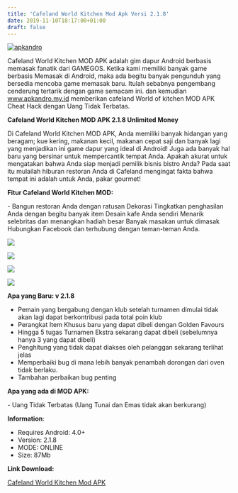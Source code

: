 ```yaml
---
title: 'Cafeland World Kitchen Mod Apk Versi 2.1.8'
date: 2019-11-10T18:17:00+01:00
draft: false
---
```


[![](https://1.bp.blogspot.com/-YEQYi9HOmNQ/XchDq5G11OI/AAAAAAAAAy0/dl6apFKGw0c5MCZrTXBmSsc82adB8TntQCLcBGAsYHQ/s320/cafeland-android-apk-hack-picsay.jpg "apkandro")](https://1.bp.blogspot.com/-YEQYi9HOmNQ/XchDq5G11OI/AAAAAAAAAy0/dl6apFKGw0c5MCZrTXBmSsc82adB8TntQCLcBGAsYHQ/s1600/cafeland-android-apk-hack-picsay.jpg)

  
Cafeland World Kitchen MOD APK adalah gim dapur Android berbasis memasak fanatik dari GAMEGOS. Ketika kami memiliki banyak game berbasis Memasak di Android, maka ada begitu banyak pengunduh yang bersedia mencoba game memasak baru. Itulah sebabnya pengembang cenderung tertarik dengan game semacam ini. dan kemudian www.apkandro.my.id memberikan cafeland World of kitchen MOD APK Cheat Hack dengan Uang Tidak Terbatas.  
  
**Cafeland World Kitchen MOD APK 2.1.8 Unlimited Money**  
  
Di Cafeland World Kitchen MOD APK, Anda memiliki banyak hidangan yang beragam; kue kering, makanan kecil, makanan cepat saji dan banyak lagi yang menjadikan ini game dapur yang ideal di Android! Juga ada banyak hal baru yang bersinar untuk mempercantik tempat Anda. Apakah akurat untuk mengatakan bahwa Anda siap menjadi pemilik bisnis bistro Anda? Pada saat itu mulailah hiburan restoran Anda di Cafeland mengingat fakta bahwa tempat ini adalah untuk Anda, pakar gourmet!  
  
**Fitur Cafeland World Kitchen MOD:**  
  
\- Bangun restoran Anda dengan ratusan Dekorasi Tingkatkan penghasilan Anda dengan begitu banyak item Desain kafe Anda sendiri Menarik selebritas dan menangkan hadiah besar Banyak masakan untuk dimasak Hubungkan Facebook dan terhubung dengan teman-teman Anda.  
  

[![](https://1.bp.blogspot.com/-kfFCsUACdhs/XchFOw9nn_I/AAAAAAAAAzA/2t-W3w-IHFgB3veHQ5asrYPUXdc5zSMIwCLcBGAsYHQ/s320/cafeland-world-kitchen-mod-apk.png)](https://1.bp.blogspot.com/-kfFCsUACdhs/XchFOw9nn_I/AAAAAAAAAzA/2t-W3w-IHFgB3veHQ5asrYPUXdc5zSMIwCLcBGAsYHQ/s1600/cafeland-world-kitchen-mod-apk.png)

  

[![](https://1.bp.blogspot.com/-RG3jxTaTIX0/XchFTB0XhKI/AAAAAAAAAzE/hjrVaCjGdrkkhVhWI_LMaFfvSUHmZ_v2wCLcBGAsYHQ/s320/cafeland-celebrities-hack.png)](https://1.bp.blogspot.com/-RG3jxTaTIX0/XchFTB0XhKI/AAAAAAAAAzE/hjrVaCjGdrkkhVhWI_LMaFfvSUHmZ_v2wCLcBGAsYHQ/s1600/cafeland-celebrities-hack.png)

  

[![](https://1.bp.blogspot.com/--vdMUNv6MR0/XchFYAiA_VI/AAAAAAAAAzI/GBWS-knFWPMaNFFPGasTBcQl8u62Pc81gCLcBGAsYHQ/s320/cafeland-android-modded-apk.png)](https://1.bp.blogspot.com/--vdMUNv6MR0/XchFYAiA_VI/AAAAAAAAAzI/GBWS-knFWPMaNFFPGasTBcQl8u62Pc81gCLcBGAsYHQ/s1600/cafeland-android-modded-apk.png)

  

[![](https://1.bp.blogspot.com/-p6yuE5JKBvQ/XchFcNyMBWI/AAAAAAAAAzM/9nE4PdDmniwdIgzqGKUW660AZ2mmfJIBACLcBGAsYHQ/s320/cafeland-android-hack-apk.png)](https://1.bp.blogspot.com/-p6yuE5JKBvQ/XchFcNyMBWI/AAAAAAAAAzM/9nE4PdDmniwdIgzqGKUW660AZ2mmfJIBACLcBGAsYHQ/s1600/cafeland-android-hack-apk.png)

  

  
**Apa yang Baru: v 2.1.8**  
  

*   Pemain yang bergabung dengan klub setelah turnamen dimulai tidak akan lagi dapat berkontribusi pada total poin klub
*   Perangkat Item Khusus baru yang dapat dibeli dengan Golden Favours
*   Hingga 5 tugas Turnamen Ekstra sekarang dapat dibeli (sebelumnya hanya 3 yang dapat dibeli)
*   Penghitung yang tidak dapat diakses oleh pelanggan sekarang terlihat jelas
*   Memperbaiki bug di mana lebih banyak penambah dorongan dari oven tidak berlaku.
*   Tambahan perbaikan bug penting

  
**Apa yang ada di MOD APK:**  
  
\- Uang Tidak Terbatas (Uang Tunai dan Emas tidak akan berkurang)  
  
**Information**:  
  

*   Requires Android: 4.0+
*   Version: 2.1.8
*   MODE: ONLINE
*   Size: 87Mb

  
**Link Download:**  
  
[Cafeland World Kitchen Mod APK](https://www.mediafire.com/file/qjnarjkrdyy3eww/CAFELAND-MOD-APK-2.1.8.apk/file)